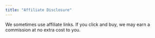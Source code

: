 ```yaml
---
title: "Affiliate Disclosure"
---
```

We sometimes use affiliate links. If you click and buy, we may earn a commission at no extra cost to you.
